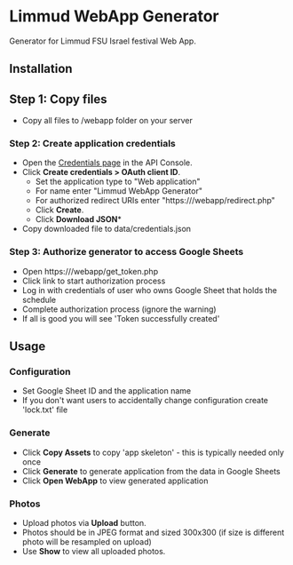 # Limmud WebApp Generator

Generator for Limmud FSU Israel festival Web App.

## Installation

## Step 1: Copy files

- Copy all files to /webapp folder on your server

### Step 2: Create application credentials

- Open the [Credentials page](https://console.developers.google.com/apis/credentials) in the API Console.
- Click **Create credentials > OAuth client ID**.
  - Set the application type to "Web application"
  - For name enter "Limmud WebApp Generator"
  - For authorized redirect URIs enter "https://<hostname>/webapp/redirect.php"  
  - Click **Create**.
  - Click **Download JSON***
- Copy downloaded file to data/credentials.json

### Step 3: Authorize generator to access Google Sheets

- Open https://<hostname>/webapp/get_token.php
- Click link to start authorization process
- Log in with credentials of user who owns Google Sheet that holds the schedule
- Complete authorization process (ignore the warning)
- If all is good you will see 'Token successfully created'     

## Usage

### Configuration

- Set Google Sheet ID and the application name
- If you don't want users to accidentally change configuration create 'lock.txt' file

### Generate

- Click **Copy Assets** to copy 'app skeleton' - this is typically needed only once
- Click **Generate** to generate application from the data in Google Sheets
- Click **Open WebApp** to view generated application

### Photos

- Upload photos via **Upload** button. 
- Photos should be in JPEG format and sized 300x300 (if size is different photo will be resampled on upload)
- Use **Show** to view all uploaded photos.
